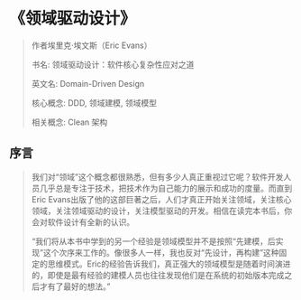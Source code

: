 # 《领域驱动设计》

> 作者埃里克·埃文斯（Eric Evans）
>
> 书名: 领域驱动设计：软件核心复杂性应对之道
>
> 英文名: Domain-Driven Design
>
> 核心概念: DDD, 领域建模, 领域模型
>
> 相关概念: Clean 架构

## 序言

> 我们对“领域”这个概念都很熟悉，但有多少人真正重视过它呢？软件开发人员几乎总是专注于技术，把技术作为自己能力的展示和成功的度量。而直到Eric Evans出版了他的这部巨著之后，人们才真正开始关注领域，关注核心领域，关注领域驱动的设计，关注模型驱动的开发。相信在读完本书后，你会对软件设计有全新的认识。
>
> “我们将从本书中学到的另一个经验是领域模型并不是按照“先建模，后实现”这个次序来工作的。像很多人一样，我也反对“先设计，再构建”这种固定的思维模式。Eric的经验告诉我们，真正强大的领域模型是随着时间演进的，即使是最有经验的建模人员也往往发现他们是在系统的初始版本完成之后才有了最好的想法。”

